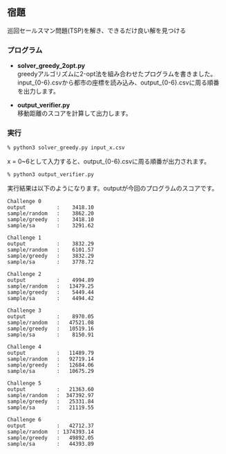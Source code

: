 ## 宿題
巡回セールスマン問題(TSP)を解き、できるだけ良い解を見つける

### プログラム
- **solver_greedy_2opt.py**  
greedyアルゴリズムに2-opt法を組み合わせたプログラムを書きました。  
input_{0-6}.csvから都市の座標を読み込み、output_{0-6}.csvに周る順番を出力します。

- **output_verifier.py**  
移動距離のスコアを計算して出力します。

### 実行
```
% python3 solver_greedy.py input_x.csv    
```
x = 0~6として入力すると、output_{0-6}.csvに周る順番が出力されます。


```
% python3 output_verifier.py    
```
実行結果は以下のようになります。outputが今回のプログラムのスコアです。
```
Challenge 0
output          :    3418.10
sample/random   :    3862.20
sample/greedy   :    3418.10
sample/sa       :    3291.62

Challenge 1
output          :    3832.29
sample/random   :    6101.57
sample/greedy   :    3832.29
sample/sa       :    3778.72

Challenge 2
output          :    4994.89
sample/random   :   13479.25
sample/greedy   :    5449.44
sample/sa       :    4494.42

Challenge 3
output          :    8970.05
sample/random   :   47521.08
sample/greedy   :   10519.16
sample/sa       :    8150.91

Challenge 4
output          :   11489.79
sample/random   :   92719.14
sample/greedy   :   12684.06
sample/sa       :   10675.29

Challenge 5
output          :   21363.60
sample/random   :  347392.97
sample/greedy   :   25331.84
sample/sa       :   21119.55

Challenge 6
output          :   42712.37
sample/random   : 1374393.14
sample/greedy   :   49892.05
sample/sa       :   44393.89

```




